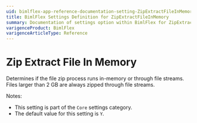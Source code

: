 ```yaml
---
uid: bimlflex-app-reference-documentation-setting-ZipExtractFileInMemory
title: BimlFlex Settings Definition for ZipExtractFileInMemory
summary: Documentation of settings option within BimlFlex for ZipExtractFileInMemory
varigenceProduct: BimlFlex
varigenceArticleType: Reference
---
```


# Zip Extract File In Memory

Determines if the file zip process runs in-memory or through file streams. Files larger than 2 GB are always zipped through file streams.

Notes:

* This setting is part of the `Core` settings category.
* The default value for this setting is `Y`.
